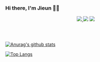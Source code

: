 ### Hi there, I'm Jieun 👋🏼

<p align=center>
<a href="http://bit.ly/37CSsfp"><img src="https://img.shields.io/badge/-Notion-000000?logo=Notion"/> </a>
  <a href="mailto:zieun.na@gmail.com"><img src="https://img.shields.io/badge/-Gmail-D14836?logo=Gmail&logoColor=white"></a>
  <a href="https://velog.io/@najiexx"><img src="https://img.shields.io/badge/-Velog-1dc996?logo=V&logoColor=white"></a>
</p>
<br>
<br>

<p>
  
[![Anurag's github stats](https://github-readme-stats.vercel.app/api?username=jexnjeux)](https://github.com/anuraghazra/github-readme-stats)

[![Top Langs](https://github-readme-stats.vercel.app/api/top-langs/?username=jexnjeux&layout=compact)](https://github.com/anuraghazra/github-readme-stats)

</p>


